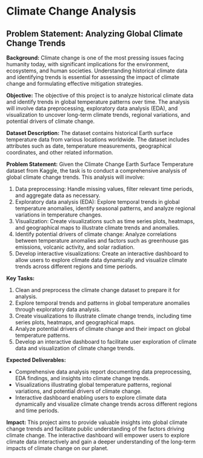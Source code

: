 # Climate Change Analysis

## Problem Statement: Analyzing Global Climate Change Trends

**Background:**
Climate change is one of the most pressing issues facing humanity today, with significant implications for the environment, ecosystems, and human societies. Understanding historical climate data and identifying trends is essential for assessing the impact of climate change and formulating effective mitigation strategies.

**Objective:**
The objective of this project is to analyze historical climate data and identify trends in global temperature patterns over time. The analysis will involve data preprocessing, exploratory data analysis (EDA), and visualization to uncover long-term climate trends, regional variations, and potential drivers of climate change.

**Dataset Description:**
The dataset contains historical Earth surface temperature data from various locations worldwide. The dataset includes attributes such as date, temperature measurements, geographical coordinates, and other related information.

**Problem Statement:**
Given the Climate Change Earth Surface Temperature dataset from Kaggle, the task is to conduct a comprehensive analysis of global climate change trends. This analysis will involve:

1. Data preprocessing: Handle missing values, filter relevant time periods, and aggregate data as necessary.
2. Exploratory data analysis (EDA): Explore temporal trends in global temperature anomalies, identify seasonal patterns, and analyze regional variations in temperature changes.
3. Visualization: Create visualizations such as time series plots, heatmaps, and geographical maps to illustrate climate trends and anomalies.
4. Identify potential drivers of climate change: Analyze correlations between temperature anomalies and factors such as greenhouse gas emissions, volcanic activity, and solar radiation.
5. Develop interactive visualizations: Create an interactive dashboard to allow users to explore climate data dynamically and visualize climate trends across different regions and time periods.

**Key Tasks:**

1. Clean and preprocess the climate change dataset to prepare it for analysis.
2. Explore temporal trends and patterns in global temperature anomalies through exploratory data analysis.
3. Create visualizations to illustrate climate change trends, including time series plots, heatmaps, and geographical maps.
4. Analyze potential drivers of climate change and their impact on global temperature patterns.
5. Develop an interactive dashboard to facilitate user exploration of climate data and visualization of climate change trends.

**Expected Deliverables:**

- Comprehensive data analysis report documenting data preprocessing, EDA findings, and insights into climate change trends.
- Visualizations illustrating global temperature patterns, regional variations, and potential drivers of climate change.
- Interactive dashboard enabling users to explore climate data dynamically and visualize climate change trends across different regions and time periods.

**Impact:**
This project aims to provide valuable insights into global climate change trends and facilitate public understanding of the factors driving climate change. The interactive dashboard will empower users to explore climate data interactively and gain a deeper understanding of the long-term impacts of climate change on our planet.

